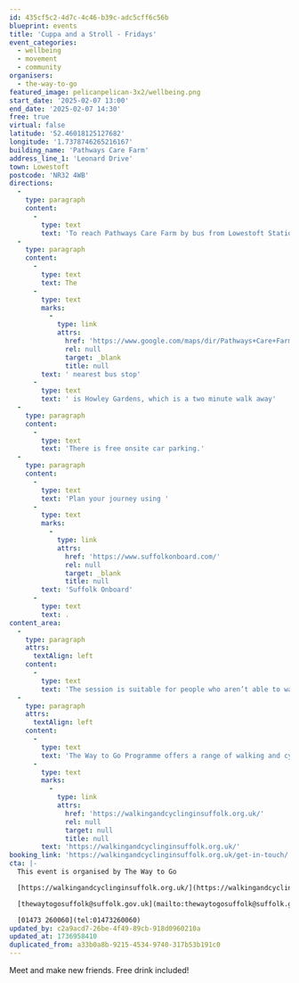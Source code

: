 ```yaml
---
id: 435cf5c2-4d7c-4c46-b39c-adc5cff6c56b
blueprint: events
title: 'Cuppa and a Stroll - Fridays'
event_categories:
  - wellbeing
  - movement
  - community
organisers:
  - the-way-to-go
featured_image: pelicanpelican-3x2/wellbeing.png
start_date: '2025-02-07 13:00'
end_date: '2025-02-07 14:30'
free: true
virtual: false
latitude: '52.46018125127682'
longitude: '1.7378746265216167'
building_name: 'Pathways Care Farm'
address_line_1: 'Leonard Drive'
town: Lowestoft
postcode: 'NR32 4WB'
directions:
  -
    type: paragraph
    content:
      -
        type: text
        text: 'To reach Pathways Care Farm by bus from Lowestoft Station take a number 60 to Bentley Drive and Leonard Drive is the last turning on the left before reaching the Tesco roundabout. Alternatively, take a number 1 or X1 to the Foxburrow pub then walk north towards Tesco and then, at the roundabout, turn left into Bentley Drive, Leonard Drive is then the first right.'
  -
    type: paragraph
    content:
      -
        type: text
        text: The
      -
        type: text
        marks:
          -
            type: link
            attrs:
              href: 'https://www.google.com/maps/dir/Pathways+Care+Farm,+Pathways+Care+Farm,+Lowestoft/Howley+Gardens,+Lowestoft+NR32+4WF/@52.5023662,1.7278502,17z/data=!3m1!4b1!4m14!4m13!1m5!1m1!1s0x47da1a5adb39e4c3:0x314e9a1c28bc6b2d!2m2!1d1.7302659!2d52.5028879!1m5!1m1!1s0x47da1b2097f882ed:0xaa7c9ac2810acc30!2m2!1d1.730121!2d52.501877!3e2?entry=ttu&g_ep=EgoyMDI1MDExMC4wIKXMDSoASAFQAw%3D%3D'
              rel: null
              target: _blank
              title: null
        text: ' nearest bus stop'
      -
        type: text
        text: ' is Howley Gardens, which is a two minute walk away'
  -
    type: paragraph
    content:
      -
        type: text
        text: 'There is free onsite car parking.'
  -
    type: paragraph
    content:
      -
        type: text
        text: 'Plan your journey using '
      -
        type: text
        marks:
          -
            type: link
            attrs:
              href: 'https://www.suffolkonboard.com/'
              rel: null
              target: _blank
              title: null
        text: 'Suffolk Onboard'
      -
        type: text
        text: .
content_area:
  -
    type: paragraph
    attrs:
      textAlign: left
    content:
      -
        type: text
        text: 'The session is suitable for people who aren’t able to walk easily. We’ll work up to a half mile walk slowly over a number of sessions and each location offers lots of seating.'
  -
    type: paragraph
    attrs:
      textAlign: left
    content:
      -
        type: text
        text: 'The Way to Go Programme offers a range of walking and cycling groups, which meet regularly in Ipswich and Lowestoft. You can find out more by visiting their website - '
      -
        type: text
        marks:
          -
            type: link
            attrs:
              href: 'https://walkingandcyclinginsuffolk.org.uk/'
              rel: null
              target: null
              title: null
        text: 'https://walkingandcyclinginsuffolk.org.uk/'
booking_link: 'https://walkingandcyclinginsuffolk.org.uk/get-in-touch/'
cta: |-
  This event is organised by The Way to Go 

  [https://walkingandcyclinginsuffolk.org.uk/](https://walkingandcyclinginsuffolk.org.uk/)

  [thewaytogosuffolk@suffolk.gov.uk](mailto:thewaytogosuffolk@suffolk.gov.uk)

  [01473 260060](tel:01473260060)
updated_by: c2a9acd7-26be-4f49-89cb-918d0960210a
updated_at: 1736958410
duplicated_from: a33b0a8b-9215-4534-9740-317b53b191c0
---
```

Meet and make new friends. Free drink included!